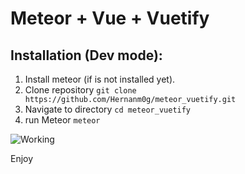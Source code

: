 # Meteor + Vue + Vuetify
## Installation (Dev mode): 

1. Install meteor (if is not installed yet).
2. Clone repository
  ``` git clone https://github.com/Hernanm0g/meteor_vuetify.git ```
3. Navigate to directory ``` cd meteor_vuetify ```
4. run Meteor ``` meteor ```


![Working](https://raw.githubusercontent.com/Hernanm0g/meteor_vuetify/master/public/working.png?token=AI2CGORDIZCSEMOEWODVD2242L7AG)


Enjoy
